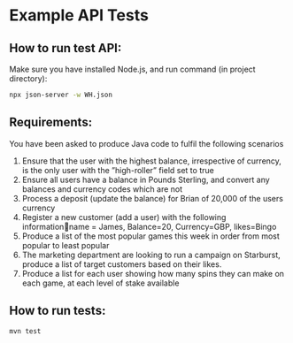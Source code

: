 # Example API Tests

## How to run test API: 

Make sure you have installed Node.js, and run command (in project directory):
```bash
npx json-server -w WH.json
```

## Requirements: 
You have been asked to produce Java code to fulfil the following scenarios

1. Ensure that the user with the highest balance, irrespective of currency, is the only user with the ”high-roller” field set to true
2. Ensure all users have a balance in Pounds Sterling, and convert any balances and currency codes which are not
3. Process a deposit (update the balance) for Brian of 20,000 of the users currency
4. Register a new customer (add a user) with the following informationname = James, Balance=20, Currency=GBP, likes=Bingo
5. Produce a list of the most popular games this week in order from most popular to least popular
6. The marketing department are looking to run a campaign on Starburst, produce a list of target customers based on their likes.
7. Produce a list for each user showing how many spins they can make on each game, at each level of stake available


## How to run tests: 
```
mvn test 
```
